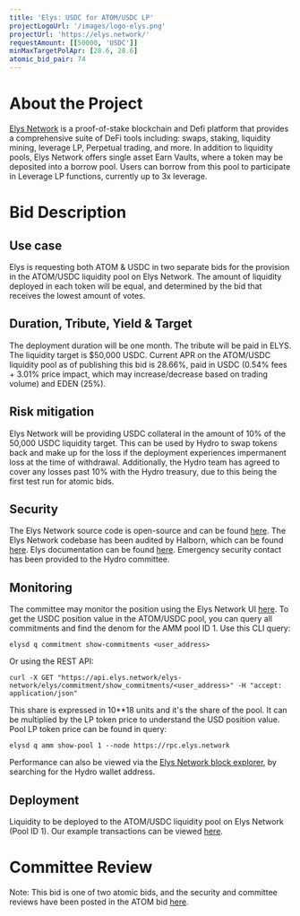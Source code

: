 ```yaml
---
title: 'Elys: USDC for ATOM/USDC LP'
projectLogoUrl: '/images/logo-elys.png'
projectUrl: 'https://elys.network/'
requestAmount: [[50000, 'USDC']]
minMaxTargetPolApr: [28.6, 28.6]
atomic_bid_pair: 74
---
```


# About the Project

[Elys Network](https://elys.network/) is a proof-of-stake blockchain and Defi platform that provides a comprehensive suite of DeFi tools including: swaps, staking, liquidity mining, leverage LP, Perpetual trading, and more. In addition to liquidity pools, Elys Network offers single asset Earn Vaults, where a token may be deposited into a borrow pool. Users can borrow from this pool to participate in Leverage LP functions, currently up to 3x leverage.

# Bid Description

## Use case

Elys is requesting both ATOM & USDC in two separate bids for the provision in the ATOM/USDC liquidity pool on Elys Network. The amount of liquidity deployed in each token will be equal, and determined by the bid that receives the lowest amount of votes.

## Duration, Tribute, Yield & Target

The deployment duration will be one month. The tribute will be paid in ELYS. The liquidity target is $50,000 USDC. Current APR on the ATOM/USDC liquidity pool as of publishing this bid is 28.66%, paid in USDC (0.54% fees + 3.01% price impact, which may increase/decrease based on trading volume) and EDEN (25%).

## Risk mitigation

Elys Network will be providing USDC collateral in the amount of 10% of the 50,000 USDC liquidity target. This can be used by Hydro to swap tokens back and make up for the loss if the deployment experiences impermanent loss at the time of withdrawal. Additionally, the Hydro team has agreed to cover any losses past 10% with the Hydro treasury, due to this being the first test run for atomic bids.

## Security

The Elys Network source code is open-source and can be found [here](https://github.com/elys-network/elys). The Elys Network codebase has been audited by Halborn, which can be found [here](https://www.halborn.com/audits/elys-network/elys-modules). Elys documentation can be found [here](https://elys-network.gitbook.io/docs). Emergency security contact has been provided to the Hydro committee.

## Monitoring

The committee may monitor the position using the Elys Network UI [here](https://app.elys.network/earn/mining#liquidity-positions).
To get the USDC position value in the ATOM/USDC pool, you can query all commitments and find the denom for the AMM pool ID 1. Use this CLI query:

```
elysd q commitment show-commitments <user_address>
```

Or using the REST API:

```
curl -X GET "https://api.elys.network/elys-network/elys/commitment/show_commitments/<user_address>" -H "accept: application/json"
```

This share is expressed in 10\*\*18 units and it's the share of the pool. It can be multiplied by the LP token price to understand the USD position value. Pool LP token price can be found in query:

```
elysd q amm show-pool 1 --node https://rpc.elys.network
```

Performance can also be viewed via the [Elys Network block explorer](https://mainnet.itrocket.net/elys/), by searching for the Hydro wallet address.

## Deployment

Liquidity to be deployed to the ATOM/USDC liquidity pool on Elys Network (Pool ID 1).
Our example transactions can be viewed [here](https://elysscan.io/tx/4571dc37bb36b979edca77becbe49ad0a20f84f9c560fa9bccc18eba81bf0db2).

# Committee Review

Note: This bid is one of two atomic bids, and the security and committee reviews have been posted in the ATOM bid [here](https://hydro.markets/bids/74).
